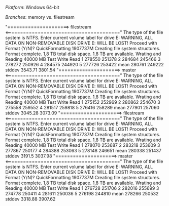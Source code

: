 *Platform*: Windows 64-bit

*Branches*: memory vs. filestream

"=====================> filestream <======================================="
The type of the file system is NTFS.
Enter current volume label for drive E:
WARNING, ALL DATA ON NON-REMOVABLE DISK
DRIVE E: WILL BE LOST!
Proceed with Format (Y/N)? QuickFormatting 1907737M
Creating file system structures.
Format complete.
       1,8 TB total disk space.
       1,8 TB are available.
Wrating and Reading 40000 MB
      Test     Write      Read
         1    278550    251378
         2    284684    245466
         3    278272    250926
         4    284575    244920
         5    277726    253422
      mean    280761    249222
    stddev   3543.71   3801.54
"=====================> master <======================================="
The type of the file system is NTFS.
Enter current volume label for drive E:
WARNING, ALL DATA ON NON-REMOVABLE DISK
DRIVE E: WILL BE LOST!
Proceed with Format (Y/N)? QuickFormatting 1907737M
Creating file system structures.
Format complete.
       1,8 TB total disk space.
       1,8 TB are available.
Wrating and Reading 40000 MB
      Test     Write      Read
         1    275152    252969
         2    280862    254670
         3    275558    259552
         4    281517    259818
         5    276416    258289
      mean    277901    257060
    stddev   3045.28   3073.09
"=====================> filestream <======================================="
The type of the file system is NTFS.
Enter current volume label for drive E:
WARNING, ALL DATA ON NON-REMOVABLE DISK
DRIVE E: WILL BE LOST!
Proceed with Format (Y/N)? QuickFormatting 1907737M
Creating file system structures.
Format complete.
       1,8 TB total disk space.
       1,8 TB are available.
Wrating and Reading 40000 MB
      Test     Write      Read
         1    278070    253687
         2    283218    253609
         3    277867    250177
         4    284388    253063
         5    278148    246651
      mean    280338    251437
    stddev    3191.5   3037.98
"=====================> master <======================================="
The type of the file system is NTFS.
Enter current volume label for drive E:
WARNING, ALL DATA ON NON-REMOVABLE DISK
DRIVE E: WILL BE LOST!
Proceed with Format (Y/N)? QuickFormatting 1907737M
Creating file system structures.
Format complete.
       1,8 TB total disk space.
       1,8 TB are available.
Wrating and Reading 40000 MB
      Test     Write      Read
         1    276728    251706
         2    282016    255699
         3    274778    250411
         4    281611    250036
         5    276198    244810
      mean    278266    250532
    stddev   3318.88   3907.62
